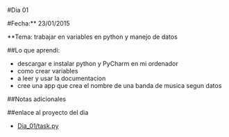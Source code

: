 #Dia 01

#Fecha:** 23/01/2015

**Tema: trabajar en variables en python y manejo de datos

##Lo que aprendi:
- descargar e instalar python y PyCharm en mi ordenador
- como crear variables
- a leer y usar la documentacion
- cree una app que crea el nombre de una banda de musica segun datos 

##Notas adicionales

##enlace al proyecto del dia 
- [Dia_01/task.py](https://github.com/leonukeg/100_days_of_code/blob/master/Dia_01/task.py)
